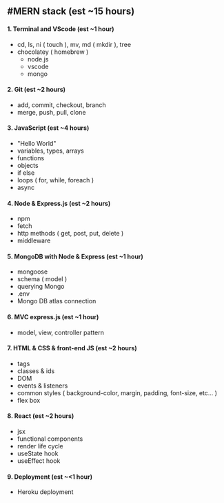 #MERN stack (est ~15 hours)
----
#### 1. Terminal and VScode (est ~1 hour)
- cd, ls, ni ( touch ), mv, md ( mkdir ), tree
- chocolatey ( homebrew )
  - node.js
  - vscode
  - mongo
#### 2. Git (est ~2 hours)
- add, commit, checkout, branch
- merge, push, pull, clone
#### 3. JavaScript (est ~4 hours)
- "Hello World"
- variables, types, arrays
- functions
- objects
- if else
- loops ( for, while, foreach )
- async
#### 4. Node & Express.js (est ~2 hours)
- npm
- fetch
- http methods ( get, post, put, delete )
- middleware
#### 5. MongoDB with Node & Express (est ~1 hour)
- mongoose
- schema ( model )
- querying Mongo
- .env
- Mongo DB atlas connection
#### 6. MVC express.js (est ~1 hour)
- model, view, controller pattern
#### 7. HTML & CSS & front-end JS (est ~2 hours)
- tags
- classes & ids
- DOM
- events & listeners
- common styles ( background-color, margin, padding, font-size, etc... )
- flex box
#### 8. React (est ~2 hours)
- jsx
- functional components
- render life cycle
- useState hook
- useEffect hook
#### 9. Deployment (est ~<1 hour)
- Heroku deployment